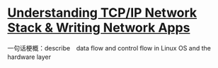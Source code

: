 # [Understanding TCP/IP Network Stack & Writing Network Apps]  

一句话梗概：describe　data flow and control flow in Linux OS and the hardware layer　　　



[Understanding TCP/IP Network Stack & Writing Network Apps]: <https://www.cubrid.org/index.php?mid=blog&page=2&document_srl=3826497>